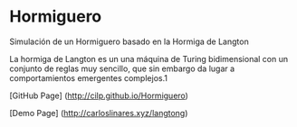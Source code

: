 # Hormiguero
Simulación de un Hormiguero basado en la Hormiga de Langton

La hormiga de Langton es un una máquina de Turing bidimensional con un conjunto de reglas muy sencillo, que sin embargo da lugar a comportamientos emergentes complejos.1

[GitHub Page] (http://cilp.github.io/Hormiguero)

[Demo Page] (http://carloslinares.xyz/langtong)
